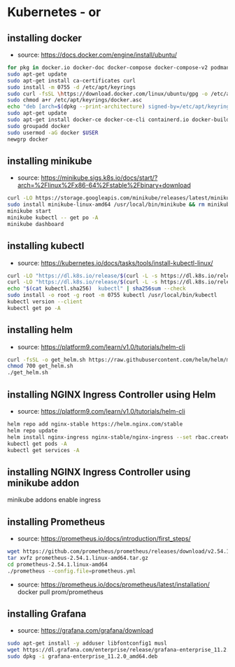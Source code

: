 # Kubernetes - or

## installing docker
- source: https://docs.docker.com/engine/install/ubuntu/

```bash
for pkg in docker.io docker-doc docker-compose docker-compose-v2 podman-docker containerd runc; do sudo apt-get remove $pkg; done
sudo apt-get update
sudo apt-get install ca-certificates curl
sudo install -m 0755 -d /etc/apt/keyrings
sudo curl -fsSL \https://download.docker.com/linux/ubuntu/gpg -o /etc/apt/keyrings/docker.asc
sudo chmod a+r /etc/apt/keyrings/docker.asc
echo "deb [arch=$(dpkg --print-architecture) signed-by=/etc/apt/keyrings/docker.asc] https://download.docker.com/linux/ubuntu $(. /etc/os-release && echo "$VERSION_CODENAME") stable" | sudo tee /etc/apt/sources.list.d/docker.list > /dev/null
sudo apt-get update
sudo apt-get install docker-ce docker-ce-cli containerd.io docker-buildx-plugin docker-compose-plugin
sudo groupadd docker
sudo usermod -aG docker $USER
newgrp docker
```

## installing minikube
- source: https://minikube.sigs.k8s.io/docs/start/?arch=%2Flinux%2Fx86-64%2Fstable%2Fbinary+download

```bash
curl -LO https://storage.googleapis.com/minikube/releases/latest/minikube-linux-amd64
sudo install minikube-linux-amd64 /usr/local/bin/minikube && rm minikube-linux-amd64
minikube start
minikube kubectl -- get po -A
minikube dashboard
```

## installing kubectl
- source: https://kubernetes.io/docs/tasks/tools/install-kubectl-linux/

```bash
curl -LO "https://dl.k8s.io/release/$(curl -L -s https://dl.k8s.io/release/stable.txt)/bin/linux/amd64/kubectl"
curl -LO "https://dl.k8s.io/release/$(curl -L -s https://dl.k8s.io/release/stable.txt)/bin/linux/amd64/kubectl.sha256"
echo "$(cat kubectl.sha256)  kubectl" | sha256sum --check
sudo install -o root -g root -m 0755 kubectl /usr/local/bin/kubectl
kubectl version --client
kubectl get po -A
```

## installing helm
- source: https://platform9.com/learn/v1.0/tutorials/helm-cli

```bash
curl -fsSL -o get_helm.sh https://raw.githubusercontent.com/helm/helm/master/scripts/get-helm-3
chmod 700 get_helm.sh
./get_helm.sh
```

## installing NGINX Ingress Controller using Helm
- source: https://platform9.com/learn/v1.0/tutorials/helm-cli

```bash
helm repo add nginx-stable https://helm.nginx.com/stable
helm repo update
helm install nginx-ingress nginx-stable/nginx-ingress --set rbac.create=true
kubectl get pods -A
kubectl get services -A
```

## installing NGINX Ingress Controller using minikube addon
minikube addons enable ingress

## installing Prometheus
- source: https://prometheus.io/docs/introduction/first_steps/

```bash
wget https://github.com/prometheus/prometheus/releases/download/v2.54.1/prometheus-2.54.1.linux-amd64.tar.gz
tar xvfz prometheus-2.54.1.linux-amd64.tar.gz
cd prometheus-2.54.1.linux-amd64
./prometheus --config.file=prometheus.yml
```

- source: https://prometheus.io/docs/prometheus/latest/installation/
docker pull prom/prometheus

## installing Grafana
- source: https://grafana.com/grafana/download

```bash
sudo apt-get install -y adduser libfontconfig1 musl
wget https://dl.grafana.com/enterprise/release/grafana-enterprise_11.2.0_amd64.deb
sudo dpkg -i grafana-enterprise_11.2.0_amd64.deb
```

